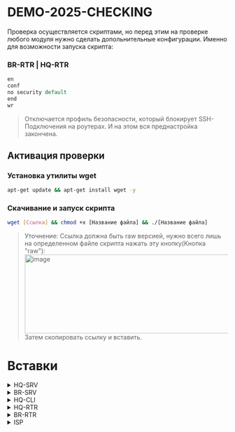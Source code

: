 # DEMO-2025-CHECKING

Проверка осуществляется скриптами, но перед этим на проверке любого модуля нужно сделать допольнительные конфигурации. Именно для возможности запуска скрипта:

### BR-RTR | HQ-RTR

```tcl
en
conf
no security default
end
wr
```

> Отключается профиль безопасности, который блокирует SSH-Подключения на роутерах. И на этом вся преднастройка закончена.

## Активация проверки

### Установка утилиты wget

```bash
apt-get update && apt-get install wget -y
```

### Скачивание и запуск скрипта

```bash
wget [Ссылка] && chmod +x [Название файла] && ./[Название файла]
```

> Уточнение: Ссылка должна быть raw версией, нужно всего лишь на определенном файле скрипта нажать эту кнопку(Кнопка "raw"):
> <img width="1177" height="180" alt="image" src="https://github.com/user-attachments/assets/057dae3f-31cb-46fe-a184-4082e65492b5" />
> Затем скопировать ссылку и вставить.

# Вставки

<details>
<summary>HQ-SRV</summary>

### Первый модуль

```bash
apt-get update && apt-get install wget -y
wget https://raw.githubusercontent.com/NiKeNO1540/DEMO-2025-CHECKING/refs/heads/main/HQ-SRV-Module-1.sh
chmod +x HQ-SRV-Module-1.sh && ./HQ-SRV-Module-1.sh
```

### Второй модуль

```bash
apt-get update && apt-get install wget -y
wget https://raw.githubusercontent.com/NiKeNO1540/DEMO-2025-CHECKING/refs/heads/main/HQ-SRV-Module-2.sh
chmod +x HQ-SRV-Module-2.sh && ./HQ-SRV-Module-2.sh
```

</details>

<details>
<summary>BR-SRV</summary>

### Первый модуль

```bash
apt-get update && apt-get install wget -y
wget https://raw.githubusercontent.com/NiKeNO1540/DEMO-2025-CHECKING/refs/heads/main/BR-SRV-Module-1.sh
chmod +x BR-SRV-Module-1.sh && ./BR-SRV-Module-1.sh
```

### Второй модуль

```bash
apt-get update && apt-get install wget -y
wget https://raw.githubusercontent.com/NiKeNO1540/DEMO-2025-CHECKING/refs/heads/main/BR-SRV-Module-2.sh
chmod +x BR-SRV-Module-2.sh && ./BR-SRV-Module-2.sh
```

</details>

<details>
<summary>HQ-CLI</summary>

### Первый модуль

```bash
apt-get update && apt-get install wget -y
wget https://raw.githubusercontent.com/NiKeNO1540/DEMO-2025-CHECKING/refs/heads/main/HQ-CLI-Module-1.sh
chmod +x HQ-CLI-Module-1.sh && ./HQ-CLI-Module-1.sh
```

### Второй модуль

```bash
apt-get update && apt-get install wget -y
wget https://raw.githubusercontent.com/NiKeNO1540/DEMO-2025-CHECKING/refs/heads/main/HQ-CLI-Module-2.sh
chmod +x HQ-CLI-Module-2.sh && ./HQ-CLI-Module-2.sh
```

</details>

<details>
<summary>HQ-RTR</summary>

### HQ-RTR

```tcl
en
conf
no security default
end
wr
```

### Первый модуль [ЗАПУСКАЕТСЯ НА HQ-SRV]

```bash
apt-get update && apt-get install wget -y
wget https://raw.githubusercontent.com/NiKeNO1540/DEMO-2025-CHECKING/refs/heads/main/Uni_export_v2.sh
chmod +x Uni_export_v2.sh && ./Uni_export_v2.sh
```

### Второй модуль [ЗАПУСКАЕТСЯ НА HQ-SRV]

### HQ-RTR

```tcl
en
conf
no security default
end
wr
```

```bash
apt-get update && apt-get install wget -y
wget https://raw.githubusercontent.com/NiKeNO1540/DEMO-2025-CHECKING/refs/heads/main/Uni_export_v2.sh
chmod +x Uni_export_v2.sh && ./Uni_export_v2.sh
```

</details>

<details>
<summary>BR-RTR</summary>

### Первый модуль [ЗАПУСКАЕТСЯ НА BR-SRV]

### BR-RTR

```tcl
en
conf
no security default
end
wr
```

```bash
apt-get update && apt-get install wget -y
wget https://raw.githubusercontent.com/NiKeNO1540/DEMO-2025-CHECKING/refs/heads/main/Uni_export_v2.sh
chmod +x Uni_export_v2.sh && ./Uni_export_v2.sh
```

### Второй модуль [ЗАПУСКАЕТСЯ НА BR-SRV]

### BR-RTR

```tcl
en
conf
no security default
end
wr
```

```bash
apt-get update && apt-get install wget -y
wget https://raw.githubusercontent.com/NiKeNO1540/DEMO-2025-CHECKING/refs/heads/main/Uni_export_v2.sh
chmod +x Uni_export_v2.sh && ./Uni_export_v2.sh
```

</details>

<details>
<summary>ISP</summary>

### Первый модуль

```bash
apt-get update && apt-get install wget -y
wget https://raw.githubusercontent.com/NiKeNO1540/DEMO-2025-CHECKING/refs/heads/main/ISP-Module-1.sh
chmod +x ISP-Module-1.sh && ./ISP-Module-1.sh
```

### Второй модуль

```bash
apt-get update && apt-get install wget -y
wget placeholder
chmod +x ISP-Module-2.sh && ./ISP-Module-2.sh
```

</details>
